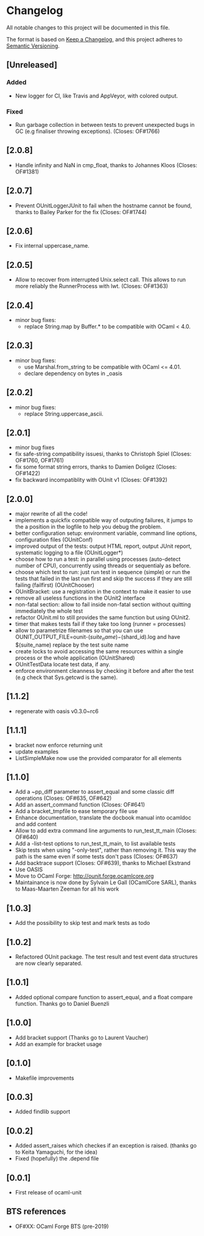 # Changelog
All notable changes to this project will be documented in this file.

The format is based on [Keep a Changelog],
and this project adheres to [Semantic Versioning](https://semver.org/spec/v2.0.0.html).

[Keep a Changelog]: https://keepachangelog.com/en/1.0.0

## [Unreleased]

### Added
- New logger for CI, like Travis and AppVeyor, with colored output.

### Fixed
- Run garbage collection in between tests to prevent unexpected bugs in GC (e.g
  finaliser throwing exceptions). (Closes: OF#1766)

## [2.0.8]

- Handle infinity and NaN in cmp_float, thanks to Johannes Kloos
  (Closes: OF#1381)

## [2.0.7]

- Prevent OUnitLoggerJUnit to fail when the hostname cannot be found, thanks
  to Bailey Parker for the fix (Closes: OF#1744)

## [2.0.6]

- Fix internal uppercase_name.

## [2.0.5]

- Allow to recover from interrupted Unix.select call. This allows to
  run more reliably the RunnerProcess with lwt. (Closes: OF#1363)

## [2.0.4]

- minor bug fixes:
  - replace String.map by Buffer.* to be compatible with OCaml < 4.0.

## [2.0.3]

- minor bug fixes:
  - use Marshal.from_string to be compatible with OCaml <= 4.01.
  - declare dependency on bytes in _oasis

## [2.0.2]

- minor bug fixes:
  - replace String.uppercase_ascii.

## [2.0.1]

- minor bug fixes
- fix safe-string compatibility issuesi, thanks to Christoph Spiel
  (Closes: OF#1760, OF#1761)
- fix some format string errors, thanks to Damien Doligez (Closes: OF#1422)
- fix backward incompatiblity with OUnit v1 (Closes: OF#1392)

## [2.0.0]

- major rewrite of all the code!
- implements a quickfix compatible way of outputing failures, it jumps to
  the a position in the logfile to help you debug the problem.
- better configuration setup: environment variable, command line options,
  configuration files (OUnitConf)
- improved output of the tests: output HTML report, output JUnit report,
  systematic logging to a file (OUnitLogger*)
- choose how to run a test: in parallel using processes (auto-detect number
  of CPU), concurrently using threads or sequentialy as before.
- choose which test to run: just run test in sequence (simple) or run the
  tests that failed in the last run first and skip the success if they are
  still failing (failfirst) (OUnitChooser)
- OUnitBracket: use a registration in the context to make it easier to use
- remove all useless functions in the OUnit2 interface
- non-fatal section: allow to fail inside non-fatal section without
  quitting immediately the whole test
- refactor OUnit.ml to still provides the same function but using OUnit2.
-  timer that makes tests fail if they take too long (runner = processes)
- allow to parametrize filenames so that you can use
  OUNIT_OUTPUT_FILE=ounit-$(suite_name)-$(shard_id).log
  and have $(suite_name) replace by the test suite name
- create locks to avoid accessing the same resources within a single process
  or the whole application (OUnitShared)
- OUnitTestData locate test data, if any.
- enforce environment cleanness by checking it before and after the test
  (e.g check that Sys.getcwd is the same).

## [1.1.2]

- regenerate with oasis v0.3.0~rc6

## [1.1.1]

- bracket now enforce returning unit
- update examples
- ListSimpleMake now use the provided comparator for all elements

## [1.1.0]

- Add a ~pp_diff parameter to assert_equal and some classic diff operations
  (Closes: OF#635, OF#642)
- Add an assert_command function (Closes: OF#641)
- Add a bracket_tmpfile to ease temporary file use
- Enhance documentation, translate the docbook manual into ocamldoc and
  add content
- Allow to add extra command line arguments to run_test_tt_main
  (Closes: OF#640)
- Add a -list-test options to run_test_tt_main, to list available tests
- Skip tests when using "-only-test", rather than removing it. This way
  the path is the same even if some tests don't pass (Closes: OF#637)
- Add backtrace support (Closes: OF#639), thanks to Michael Ekstrand
- Use OASIS
- Move to OCaml Forge: http://ounit.forge.ocamlcore.org
- Maintainance is now done by Sylvain Le Gall (OCamlCore SARL), thanks to
  Maas-Maarten Zeeman for all his work

## [1.0.3]

- Add the possibility to skip test and mark tests as todo

## [1.0.2]

- Refactored OUnit package. The test result and test event data structures
  are now clearly separated.

## [1.0.1]

- Added optional compare function to assert_equal, and a float compare
  function. Thanks go to Daniel Buenzli

## [1.0.0]

- Add bracket support (Thanks go to Laurent Vaucher)
- Add an example for bracket usage

## [0.1.0]

- Makefile improvements

## [0.0.3]

- Added findlib support

## [0.0.2]

- Added assert_raises which checkes if an exception is raised.
  (thanks go to Keita Yamaguchi, for the idea)
- Fixed (hopefully) the .depend file

## [0.0.1]

- First release of ocaml-unit

## BTS references

* OF#XX: OCaml Forge BTS (pre-2019)
